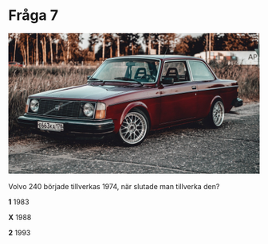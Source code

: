 # Fråga 7

![Bild](volvo.jpg)

Volvo 240 började tillverkas 1974, när slutade man tillverka den?

**1** 1983

**X** 1988

**2** 1993
